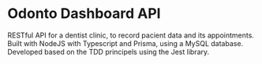 # Odonto Dashboard API

RESTful API for a dentist clinic, to record pacient data and its appointments. Built with NodeJS with Typescript and Prisma, using a MySQL database. Developed based on the TDD principels using the Jest library.
